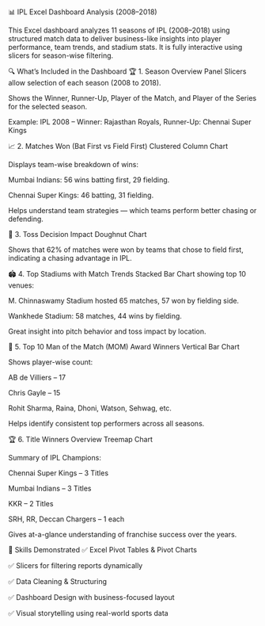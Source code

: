 📊 IPL Excel Dashboard Analysis (2008–2018)

This Excel dashboard analyzes 11 seasons of IPL (2008–2018) using structured match data to deliver business-like insights into player performance, team trends, and stadium stats. 
It is fully interactive using slicers for season-wise filtering.

🔍 What’s Included in the Dashboard
🏆 1. Season Overview Panel
Slicers allow selection of each season (2008 to 2018).

Shows the Winner, Runner-Up, Player of the Match, and Player of the Series for the selected season.

Example: IPL 2008 – Winner: Rajasthan Royals, Runner-Up: Chennai Super Kings

📈 2. Matches Won (Bat First vs Field First)
Clustered Column Chart

Displays team-wise breakdown of wins:

Mumbai Indians: 56 wins batting first, 29 fielding.

Chennai Super Kings: 46 batting, 31 fielding.

Helps understand team strategies — which teams perform better chasing or defending.

🎯 3. Toss Decision Impact
Doughnut Chart

Shows that 62% of matches were won by teams that chose to field first, indicating a chasing advantage in IPL.

🏟️ 4. Top Stadiums with Match Trends
Stacked Bar Chart showing top 10 venues:

M. Chinnaswamy Stadium hosted 65 matches, 57 won by fielding side.

Wankhede Stadium: 58 matches, 44 wins by fielding.

Great insight into pitch behavior and toss impact by location.

🏅 5. Top 10 Man of the Match (MOM) Award Winners
Vertical Bar Chart

Shows player-wise count:

AB de Villiers – 17

Chris Gayle – 15

Rohit Sharma, Raina, Dhoni, Watson, Sehwag, etc.

Helps identify consistent top performers across all seasons.

🏆 6. Title Winners Overview
Treemap Chart

Summary of IPL Champions:

Chennai Super Kings – 3 Titles

Mumbai Indians – 3 Titles

KKR – 2 Titles

SRH, RR, Deccan Chargers – 1 each

Gives at-a-glance understanding of franchise success over the years.

💼 Skills Demonstrated
✅ Excel Pivot Tables & Pivot Charts

✅ Slicers for filtering reports dynamically

✅ Data Cleaning & Structuring

✅ Dashboard Design with business-focused layout

✅ Visual storytelling using real-world sports data

